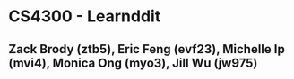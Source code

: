 # CS4300 - Learnddit
## Zack Brody (ztb5), Eric Feng (evf23), Michelle Ip (mvi4), Monica Ong (myo3), Jill Wu (jw975)
